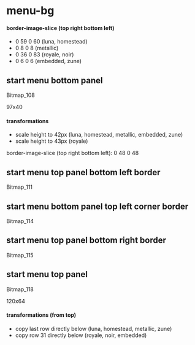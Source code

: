 # menu-bg

#### border-image-slice (top right bottom left)
* 0 59 0 60 (luna, homestead)
* 0 8 0 8 (metallic)
* 0 36 0 83 (royale, noir)
* 0 6 0 6 (embedded, zune)

## start menu bottom panel

Bitmap_108

97x40

#### transformations
* scale height to 42px (luna, homestead, metallic, embedded, zune)
* scale height to 43px (royale)

border-image-slice (top right bottom left): 0 48 0 48

## start menu top panel bottom left border

Bitmap_111

## start menu bottom panel top left corner border

Bitmap_114

## start menu top panel bottom right border

Bitmap_115

## start menu top panel

Bitmap_118

120x64

#### transformations (from top)
* copy last row directly below (luna, homestead, metallic, zune)
* copy row 31 directly below (royale, noir, embedded)

